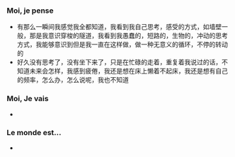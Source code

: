 ### Moi, je pense
- 有那么一瞬间我感觉我全都知道，我看到我自己思考，感受的方式，如墙壁一般，那是我意识穿梭的隧道，我看到我愚蠢的，短路的，生物的，冲动的思考方式，我能够意识到但是我一直在这样做，做一种无意义的循环，不停的转动的
- 好久没有思考了，没有坐下来了，只是在忙碌的走着，重复着我说过的话，不知道未来会怎样，我感到疲倦，我还是想在床上懒着不起床，我还是想有自己的频率，怎么办，怎么说呢，我也不知道




### Moi, Je vais
- 



### Le monde est...
- 